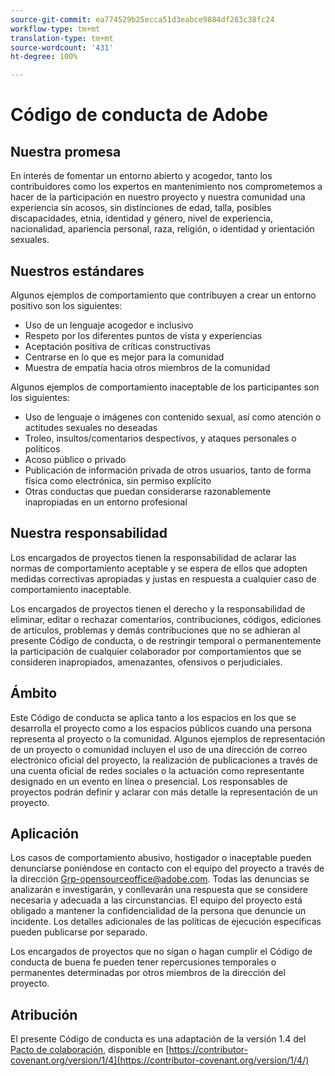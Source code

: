 ```yaml
---
source-git-commit: ea774529b25ecca51d3eabce9884df283c38fc24
workflow-type: tm+mt
translation-type: tm+mt
source-wordcount: '431'
ht-degree: 100%

---
```

# Código de conducta de Adobe

## Nuestra promesa

En interés de fomentar un entorno abierto y acogedor, tanto los contribuidores como los expertos en mantenimiento nos comprometemos a hacer de la participación en nuestro proyecto y nuestra comunidad una experiencia sin acosos, sin distinciones de edad, talla, posibles discapacidades, etnia, identidad y género, nivel de experiencia, nacionalidad, apariencia personal, raza, religión, o identidad y orientación sexuales.

## Nuestros estándares

Algunos ejemplos de comportamiento que contribuyen a crear un entorno positivo son los siguientes:

* Uso de un lenguaje acogedor e inclusivo
* Respeto por los diferentes puntos de vista y experiencias
* Aceptación positiva de críticas constructivas
* Centrarse en lo que es mejor para la comunidad
* Muestra de empatía hacia otros miembros de la comunidad

Algunos ejemplos de comportamiento inaceptable de los participantes son los siguientes:

* Uso de lenguaje o imágenes con contenido sexual, así como atención o actitudes sexuales no deseadas
* Troleo, insultos/comentarios despectivos, y ataques personales o políticos
* Acoso público o privado
* Publicación de información privada de otros usuarios, tanto de forma física como electrónica, sin permiso explícito
* Otras conductas que puedan considerarse razonablemente inapropiadas en un entorno profesional

## Nuestra responsabilidad

Los encargados de proyectos tienen la responsabilidad de aclarar las normas de comportamiento aceptable y se espera de ellos que adopten medidas correctivas apropiadas y justas en respuesta a cualquier caso de comportamiento inaceptable.

Los encargados de proyectos tienen el derecho y la responsabilidad de eliminar, editar o rechazar comentarios, contribuciones, códigos, ediciones de artículos, problemas y demás contribuciones que no se adhieran al presente Código de conducta, o de restringir temporal o permanentemente la participación de cualquier colaborador por comportamientos que se consideren inapropiados, amenazantes, ofensivos o perjudiciales.

## Ámbito

Este Código de conducta se aplica tanto a los espacios en los que se desarrolla el proyecto como a los espacios públicos cuando una persona representa al proyecto o la comunidad. Algunos ejemplos de representación de un proyecto o comunidad incluyen el uso de una dirección de correo electrónico oficial del proyecto, la realización de publicaciones a través de una cuenta oficial de redes sociales o la actuación como representante designado en un evento en línea o presencial. Los responsables de proyectos podrán definir y aclarar con más detalle la representación de un proyecto.

## Aplicación

Los casos de comportamiento abusivo, hostigador o inaceptable pueden denunciarse poniéndose en contacto con el equipo del proyecto a través de la dirección Grp-opensourceoffice@adobe.com. Todas las denuncias se analizarán e investigarán, y conllevarán una respuesta que se considere necesaria y adecuada a las circunstancias. El equipo del proyecto está obligado a mantener la confidencialidad de la persona que denuncie un incidente.
Los detalles adicionales de las políticas de ejecución específicas pueden publicarse por separado.

Los encargados de proyectos que no sigan o hagan cumplir el Código de conducta de buena fe pueden tener repercusiones temporales o permanentes determinadas por otros miembros de la dirección del proyecto.

## Atribución

El presente Código de conducta es una adaptación de la versión 1.4 del [Pacto de colaboración](https://contributor-covenant.org), disponible en [https://contributor-covenant.org/version/1/4](https://contributor-covenant.org/version/1/4/)
